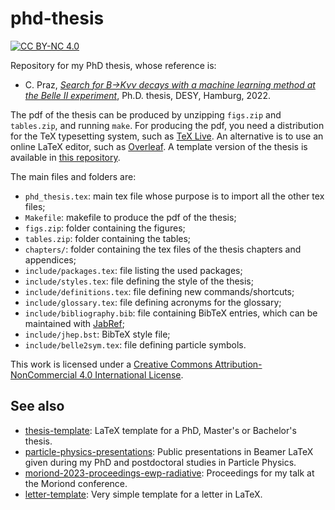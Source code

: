 phd-thesis
==========

[![CC BY-NC 4.0][cc-by-nc-shield]][cc-by-nc]

Repository for my PhD thesis, whose reference is:

* C. Praz, [*Search for B→Kνν decays with a machine learning method at the Belle II experiment*](https://dx.doi.org/10.3204/PUBDB-2022-04919), Ph.D. thesis, DESY, Hamburg, 2022.

The pdf of the thesis can be produced by unzipping `figs.zip` and `tables.zip`, and running `make`.
For producing the pdf, you need a distribution for the TeX typesetting system, such as [TeX Live](https://www.tug.org/texlive/quickinstall.html).
An alternative is to use an online LaTeX editor, such as [Overleaf](https://www.overleaf.com/).
A template version of the thesis is available in [this repository](https://github.com/cyrraz/thesis-template).

The main files and folders are:
* `phd_thesis.tex`: main tex file whose purpose is to import all the other tex files;
* `Makefile`: makefile to produce the pdf of the thesis;
* `figs.zip`: folder containing the figures;
* `tables.zip`: folder containing the tables;
* `chapters/`: folder containing the tex files of the thesis chapters and appendices;
* `include/packages.tex`: file listing the used packages;
* `include/styles.tex`: file defining the style of the thesis;
* `include/definitions.tex`: file defining new commands/shortcuts;
* `include/glossary.tex`: file defining acronyms for the glossary;
* `include/bibliography.bib`: file containing BibTeX entries, which can be maintained with [JabRef](https://www.jabref.org/);
* `include/jhep.bst`: BibTeX style file;
* `include/belle2sym.tex`: file defining particle symbols.

This work is licensed under a [Creative Commons Attribution-NonCommercial 4.0 International License][cc-by-nc].

See also
--------
* [thesis-template](https://github.com/cyrraz/thesis-template): LaTeX template for a PhD, Master's or Bachelor's thesis.
* [particle-physics-presentations](https://github.com/cyrraz/particle-physics-presentations): Public presentations in Beamer LaTeX given during my PhD and postdoctoral studies in Particle Physics.
* [moriond-2023-proceedings-ewp-radiative](https://github.com/cyrraz/moriond-2023-proceedings-ewp-radiative): Proceedings for my talk at the Moriond conference.
* [letter-template](https://github.com/cyrraz/letter-template):  Very simple template for a letter in LaTeX.

[cc-by-nc-shield]: https://img.shields.io/badge/License-CC%20BY--NC%204.0-lightgrey.svg
[cc-by-nc]: https://creativecommons.org/licenses/by-nc/4.0/

[//]: # ([![CC BY-NC 4.0][cc-by-nc-image]][cc-by-nc])
[//]: # ([cc-by-nc-image]: https://i.creativecommons.org/l/by-nc/4.0/88x31.png)

